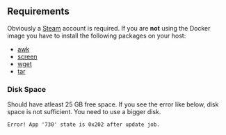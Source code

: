 ## Requirements

Obviously a [Steam](http://steampowered.com) account is required. If you are **not** using the Docker image you have to install the following packages on your host:

* [awk](http://en.wikipedia.org/wiki/Awk)
* [screen](http://linux.die.net/man/1/screen)
* [wget](http://en.wikipedia.org/wiki/Wget)
* [tar](http://linuxcommand.org/man_pages/tar1.html)

### Disk Space

Should have atleast 25 GB free space. If you see the error like below, disk space is not sufficient. You need to use a bigger disk.

```
Error! App '730' state is 0x202 after update job.
```
